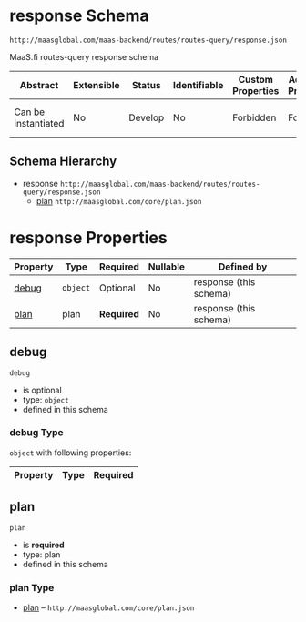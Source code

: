 # response Schema

```
http://maasglobal.com/maas-backend/routes/routes-query/response.json
```

MaaS.fi routes-query response schema

| Abstract            | Extensible | Status  | Identifiable | Custom Properties | Additional Properties | Defined In                                                      |
| ------------------- | ---------- | ------- | ------------ | ----------------- | --------------------- | --------------------------------------------------------------- |
| Can be instantiated | No         | Develop | No           | Forbidden         | Forbidden             | [maas-backend/routes/routes-query/response.json](response.json) |

## Schema Hierarchy

- response `http://maasglobal.com/maas-backend/routes/routes-query/response.json`
  - [plan](../../../core/plan.md) `http://maasglobal.com/core/plan.json`

# response Properties

| Property        | Type     | Required     | Nullable | Defined by             |
| --------------- | -------- | ------------ | -------- | ---------------------- |
| [debug](#debug) | `object` | Optional     | No       | response (this schema) |
| [plan](#plan)   | plan     | **Required** | No       | response (this schema) |

## debug

`debug`

- is optional
- type: `object`
- defined in this schema

### debug Type

`object` with following properties:

| Property | Type | Required |
| -------- | ---- | -------- |


## plan

`plan`

- is **required**
- type: plan
- defined in this schema

### plan Type

- [plan](../../../core/plan.md) – `http://maasglobal.com/core/plan.json`
